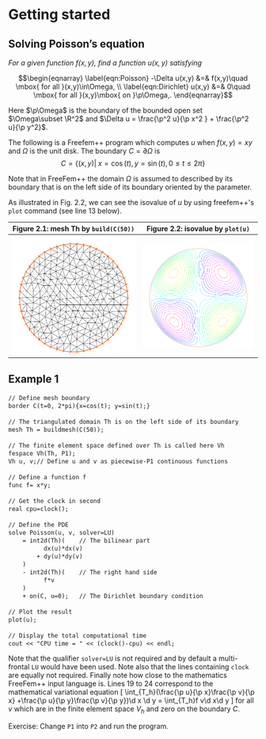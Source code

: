 # Getting started

## Solving Poisson’s equation  
_For a given function $f(x,y)$, find a function $u(x,y)$ satisfying_

$$\begin{eqnarray}
\label{eqn:Poisson}
-\Delta u(x,y) &=& f(x,y)\quad \mbox{ for all }(x,y)\in\Omega,
 \\ \label{eqn:Dirichlet}
  u(x,y) &=& 0\quad \mbox{ for all }(x,y)\mbox{ on }\p\Omega,.
\end{eqnarray}$$

Here $\p\Omega$ is the boundary of the bounded open set $\Omega\subset \R^2$
and  $\Delta u = \frac{\p^2 u}{\p x^2 } + \frac{\p^2 u}{\p y^2}$.

The following is a Freefem++ program which computes $u$ when
$f(x,y)=xy$  and $\Omega$ is the unit disk. The boundary
$C=\partial\Omega$ is
$$
C=\{(x,y)|\; x=\cos(t),\, y=\sin(t),\, 0\le t\le 2\pi\}
$$

Note that in FreeFem++ the domain $\Omega$ is assumed to described by its boundary
that is on the left side of its boundary oriented by the parameter.

As illustrated in Fig. 2.2,
we can see the isovalue of $u$ by using freefem++'s `plot` command (see line 13
below).

Figure 2.1: mesh Th by `build(C(50))` |  Figure 2.2: isovalue by `plot(u)`
:-------------------------:|:-------------------------:
![mesh TH](images/firstTh.svg)  |  ![isovalue](images/firstU.svg)

## Example 1

```freefem
// Define mesh boundary
border C(t=0, 2*pi){x=cos(t); y=sin(t);}

// The triangulated domain Th is on the left side of its boundary
mesh Th = buildmesh(C(50));

// The finite element space defined over Th is called here Vh
fespace Vh(Th, P1);
Vh u, v;// Define u and v as piecewise-P1 continuous functions

// Define a function f
func f= x*y;

// Get the clock in second
real cpu=clock();

// Define the PDE
solve Poisson(u, v, solver=LU)
	= int2d(Th)(	// The bilinear part
		  dx(u)*dx(v)
		+ dy(u)*dy(v)
	)
	- int2d(Th)(	// The right hand side
		  f*v
	)
	+ on(C, u=0);	// The Dirichlet boundary condition

// Plot the result
plot(u);

// Display the total computational time
cout << "CPU time = " << (clock()-cpu) << endl;
```

Note that the qualifier `solver=LU` is not required and by default a
multi-frontal `LU` would have been used. Note also that the lines
containing `clock` are equally not required. Finally note how
close to the mathematics FreeFem++ input language is. Lines 19 to 24
correspond to the mathematical variational equation
\[
    \int_{T_h}(\frac{\p u}{\p x}\frac{\p v}{\p x}
    +\frac{\p u}{\p y}\frac{\p v}{\p
    y})\d x \d y
    =
   \int_{T_h}f v\d x\d y
\]
for all $v$ which are in the finite element space $V_h$ and zero on
the boundary $C$.


Exercise:
Change `P1` into `P2` and run the program.

